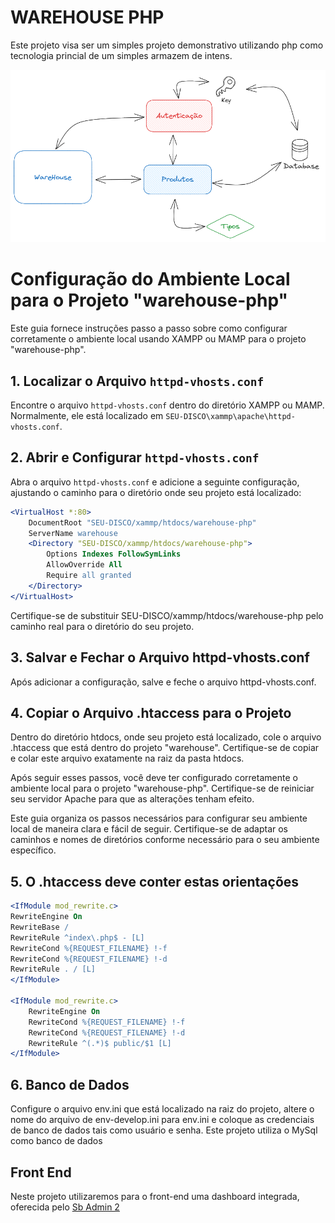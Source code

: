 # WAREHOUSE PHP
<p>Este projeto visa ser um simples projeto demonstrativo utilizando php como tecnologia princial de um simples armazem de intens.</p>

![Images](https://github.com/Fabioaugustmp/warehouse-php/blob/main/warehouse-architecture.png)

# Configuração do Ambiente Local para o Projeto "warehouse-php"

Este guia fornece instruções passo a passo sobre como configurar corretamente o ambiente local usando XAMPP ou MAMP para o projeto "warehouse-php".

## 1. Localizar o Arquivo `httpd-vhosts.conf`

Encontre o arquivo `httpd-vhosts.conf` dentro do diretório XAMPP ou MAMP. Normalmente, ele está localizado em `SEU-DISCO\xammp\apache\httpd-vhosts.conf`.

## 2. Abrir e Configurar `httpd-vhosts.conf`

Abra o arquivo `httpd-vhosts.conf` e adicione a seguinte configuração, ajustando o caminho para o diretório onde seu projeto está localizado:

```apache
<VirtualHost *:80>
    DocumentRoot "SEU-DISCO/xammp/htdocs/warehouse-php"
    ServerName warehouse
    <Directory "SEU-DISCO/xammp/htdocs/warehouse-php">
        Options Indexes FollowSymLinks
        AllowOverride All
        Require all granted
    </Directory>
</VirtualHost>
```
Certifique-se de substituir SEU-DISCO/xammp/htdocs/warehouse-php pelo caminho real para o diretório do seu projeto.

## 3. Salvar e Fechar o Arquivo httpd-vhosts.conf
Após adicionar a configuração, salve e feche o arquivo httpd-vhosts.conf.

## 4. Copiar o Arquivo .htaccess para o Projeto
Dentro do diretório htdocs, onde seu projeto está localizado, cole o arquivo .htaccess que está dentro do projeto "warehouse". Certifique-se de copiar e colar este arquivo exatamente na raiz da pasta htdocs.

Após seguir esses passos, você deve ter configurado corretamente o ambiente local para o projeto "warehouse-php". Certifique-se de reiniciar seu servidor Apache para que as alterações tenham efeito.

Este guia organiza os passos necessários para configurar seu ambiente local de maneira clara e fácil de seguir. Certifique-se de adaptar os caminhos e nomes de diretórios conforme necessário para o seu ambiente específico.

## 5. O .htaccess deve conter estas orientações

```apache
<IfModule mod_rewrite.c>
RewriteEngine On
RewriteBase /
RewriteRule ^index\.php$ - [L]
RewriteCond %{REQUEST_FILENAME} !-f
RewriteCond %{REQUEST_FILENAME} !-d
RewriteRule . / [L]
</IfModule>

<IfModule mod_rewrite.c>
    RewriteEngine On
    RewriteCond %{REQUEST_FILENAME} !-f
    RewriteCond %{REQUEST_FILENAME} !-d
    RewriteRule ^(.*)$ public/$1 [L]
</IfModule>
```

## 6. Banco de Dados

Configure o arquivo env.ini que está localizado na raiz do projeto, altere o nome do arquivo de env-develop.ini para env.ini e coloque as credenciais de banco de dados tais como usuário e senha. Este projeto utiliza o MySql como banco de dados

## Front End

Neste projeto utilizaremos para o front-end uma dashboard integrada, oferecida pelo <a href="https://startbootstrap.com/theme/sb-admin-2">Sb Admin 2</a>


